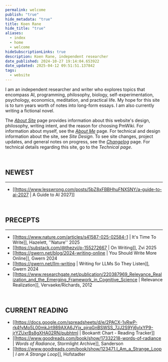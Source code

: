 ```yaml
---
permalink: welcome
publish: "true"
hide_metadata: "true"
title: Koen Rane
hide_title: "true"
aliases:
  - index
  - home
  - welcome
hideSubscriptionLinks: true
description: Koen Rane, independent researcher
date_published: 2024-10-27 19:14:04.653922
date_updated: 2025-04-12 09:51:51.137842
tags:
  - website
---
```






I am an independent researcher and writer who explores topics that encompass AI, programming, philosophy, biology, self-experimentation, psychology, economics, meditation, and practical life. My hope for this site is to turn years worth of notes into long-form essays. I am also currently writing a fictional novel. 

The *[About Site](/about-site)* page provides information about this website's design, philosophy, writing intent, and the reason for choosing PmWiki. For information about myself, see the *[About Me](/About)* page. For technical and design information about the site, see *Site Design*. To see site changes, project updates, and general notes on progress, see the *[Changelog](/changelog)* page. For technical details regarding this site, go to the *Technical page*.

</br>

## NEWEST
---
- [[https://www.lesswrong.com/posts/5bZ8xFBBHhuFNXSNY/a-guide-to-ai-2027 | A Guide to AI 2027]]


</br>

## PRECEPTS
---
- [[https://www.nature.com/articles/s41587-025-02584-1 | It's Time To Write]], Hazelett, ''Nature'' 2025
- [[https://substack.com/@thezvi/p-155272667 | On Writing]], Zvi 2025
- [[https://gwern.net/blog/2024-writing-online | You Should Write More Online]], Gwern 2024
- [[https://gwern.net/llm-writing | Writing for LLMs So They Listen]], Gwern 2024
- [[https://www.researchgate.net/publication/220387969_Relevance_Realization_and_the_Emerging_Framework_in_Cognitive_Science | Relevance Realization]], Vervaeke/Richards, 2012


</br>

## CURRENT READING
- [[https://docs.google.com/spreadsheets/d/e/2PACX-1vRwP-rk4fyMo5L00mkJrt989AXA6JYjx_pjrqGnBSWSS_7JJ2S9Yj6ylxYP9-jrYZUxrBs8gXHA02RN/pubhtml | Bookantt Chart - Reading Tracker]]
- [[https://www.goodreads.com/book/show/17332218-words-of-radiance | *Words of Radiance*, Stormlight Archive]], Sanderson
- [[https://www.goodreads.com/book/show/123471.I_Am_a_Strange_Loop | *I am A Strange Loop*]], Hofstadter